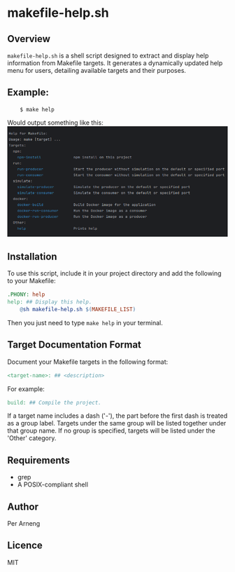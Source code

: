# makefile-help.sh

## Overview

`makefile-help.sh` is a shell script designed to extract and display help 
information from Makefile targets. It generates a dynamically updated help 
menu for users, detailing available targets and their purposes.

## Example:
```shell
    $ make help
```
Would output something like this:
![makefile-help-screenshot.png](makefile-help-screenshot.png)

## Installation

To use this script, include it in your project directory and add the 
following to your Makefile:

```makefile
.PHONY: help
help: ## Display this help.
    @sh makefile-help.sh $(MAKEFILE_LIST)
```

Then you just need to type `make help` in your terminal.

## Target Documentation Format
Document your Makefile targets in the following format:

```makefile
<target-name>: ## <description>
```

For example:

```makefile
build: ## Compile the project.
```

If a target name includes a dash ('-'), the part before the first dash is
treated as a group label. Targets under the same group will be listed
together under that group name. If no group is specified, targets will be
listed under the 'Other' category.

## Requirements
* grep
* A POSIX-compliant shell

## Author

Per Arneng

## Licence

MIT
